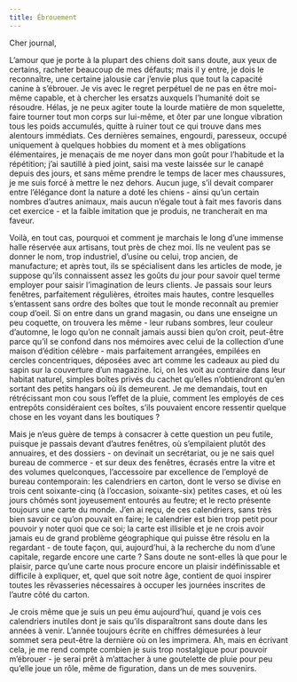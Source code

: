 ```yaml
---
title: Ébrouement
---
```

Cher journal,

L’amour que je porte à la plupart des chiens doit sans doute, aux yeux de
certains, racheter beaucoup de mes défauts; mais il y entre, je dois le
reconnaître, une certaine jalousie car j’envie plus que tout la capacité canine
à s’ébrouer. Je vis avec le regret perpétuel de ne pas en être moi-même
capable, et à chercher les ersatzs auxquels l’humanité doit se résoudre. Hélas,
je ne peux agiter toute la lourde matière de mon squelette, faire tourner tout
mon corps sur lui-même, et ôter par une longue vibration tous les poids
accumulés, quitte à ruiner tout ce qui trouve dans mes alentours immédiats. Ces
dernières semaines, engourdi, paresseux, occupé uniquement à quelques hobbies
du moment et à mes obligations élémentaires, je menaçais de me noyer dans mon
goût pour l’habitude et la répétition; j’ai sautillé à pied joint, saisi ma
veste laissée sur le canapé depuis des jours, et sans même prendre le temps de
lacer mes chaussures, je me suis forcé à mettre le nez dehors. Aucun juge, s’il
devait comparer entre l’élégance dont la nature a doté les chiens - ainsi qu’un
certain nombres d’autres animaux, mais aucun n’égale tout à fait mes favoris
dans cet exercice - et la faible imitation que je produis, ne trancherait en ma
faveur.

Voilà, en tout cas, pourquoi et comment je marchais le long d’une immense halle
réservée aux artisans, tout près de chez moi. Ils ne veulent pas se donner le
nom, trop industriel, d’usine ou celui, trop ancien, de manufacture; et après
tout, ils se spécialisent dans les articles de mode, je suppose qu’ils
connaissent assez les goûts du jour pour savoir quel terme employer pour saisir
l’imagination de leurs clients. Je passais sour leurs fenêtres, parfaitement
régulières, étroites mais hautes, contre lesquelles s’entassent sans ordre des
boîtes que tout le monde reconnaît au premier coup d’oeil. Si on entre dans un
grand magasin, ou dans une enseigne un peu coquette, on trouvera les même -
leur rubans sombres, leur couleur d’automne, le logo qu’on ne connaît jamais
aussi bien qu’on croit, peut-être parce qu’il se confond dans nos mémoires avec
celui de la collection d’une maison d’édition célèbre - mais parfaitement
arrangées, empilées en cercles concentriques, déposées avec art comme les
cadeaux au pied du sapin sur la couverture d’un magazine. Ici, on les voit au
contraire dans leur habitat naturel, simples boîtes privés du cachet qu’elles
n’obtiendront qu’en sortant des petits hangars où ils demeurent. Je me
demandais, tout en rétrécissant mon cou sous l’effet de la pluie, comment les
employés de ces entrepôts considéraient ces boîtes, s’ils pouvaient encore
ressentir quelque chose en les voyant dans les boutiques ?

Mais je n’eus guère de temps à consacrer à cette question un peu futile,
puisque je passais devant d’autres fenêtres, où s’empilaient plutôt des
annuaires, et des dossiers - on devinait un secrétariat, ou je ne sais quel
bureau de commerce - et sur deux des fenêtres, écrasés entre la vitre et des
volumes quelconques, l’accessoire par excellence de l’employé de bureau
contemporain: les calendriers en carton, dont le verso se divise en trois cent
soixante-cinq (à l’occasion, soixante-six) petites cases, et où les jours
chômés sont joyeusement entourés au feutre; et le recto présente toujours une
carte du monde. J’en ai reçu, de ces calendriers, sans très bien savoir ce
qu’on pouvait en faire; le calendrier est bien trop petit pour pouvoir y noter
quoi que ce soi; la carte est illisible et je ne crois avoir jamais eu de grand
problème géographique qui puisse être résolu en la regardant - de toute façon,
qui, aujourd’hui, à la recherche du nom d’une capitale, regarde encore une
carte ? Sans doute ne sont-elles là que pour le plaisir, parce qu’une carte
nous procure encore un plaisir indéfinissable et difficile à expliquer, et,
quel que soit notre âge, contient de quoi inspirer toutes les rêvasseries
nécessaires à occuper les journées inscrites de l’autre côté du carton.

Je crois même que je suis un peu ému aujourd’hui, quand je vois ces calendriers
inutiles dont je sais qu’ils disparaîtront sans doute dans les années à venir.
L’année toujours écrite en chiffres démesurées à leur sommet sera peut-être la
dernière où on les imprimera. Ah, mais en écrivant cela, je me rend compte
combien je suis trop nostalgique pour pouvoir m’ébrouer - je serai prêt à
m’attacher à une goutelette de pluie pour peu qu’elle joue un rôle, même de
figuration, dans un de mes souvenirs.
